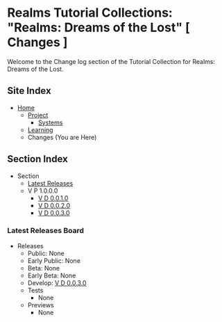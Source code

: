 [Page]:https://github.com/Ancient-Majik-Tech/Social.Wiki.Games.DreamsOfLost/blob/main/Changes/Changes_Home.md

[Page Home]:https://github.com/Ancient-Majik-Tech/Social.Wiki.Games.DreamsOfLost
[Page Proj Home]:link
[Page Sys Home]:link
[Page Learn Home]:link

[Page Changes V1]:link
[Page Changes V2]:link
[Page Changes V3]:link

[Sec ReleaseBoard]:https://github.com/Ancient-Majik-Tech/Social.Wiki.Games.DreamsOfLost/blob/main/Changes/Changes_Home.md#latest-releases-board

# Realms Tutorial Collections: "Realms: Dreams of the Lost" [ Changes ]

Welcome to the Change log section of the Tutorial Collection for Realms: Dreams of the Lost.

## Site Index

- [Home][Page Home]
	- [Project][Page Proj Home]
		- [Systems][Page Sys Home]
	- [Learning][Page Learn Home]
	- Changes (You are Here)

## Section Index

- Section
	- [Latest Releases][Sec ReleaseBoard]
	- V P 1.0.0.0
		- [V D 0.0.1.0][Page Changes V1]
		- [V D 0.0.2.0][Page Changes V2]
		- [V D 0.0.3.0][Page Changes V3]


### Latest Releases Board

- Releases
	- Public: None
	- Early Public: None
	- Beta: None
	- Early Beta: None
	- Develop: [V D 0.0.3.0][Page Changes V3]
	- Tests
		- None
	- Previews
		- None
